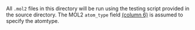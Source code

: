 All `.mol2` files in this directory will be run using the testing script
provided in the source directory. The MOL2 `atom_type` field
[(column 6)](http://chemyang.ccnu.edu.cn/ccb/server/AIMMS/mol2.pdf)
is assumed to specify the atomtype.
